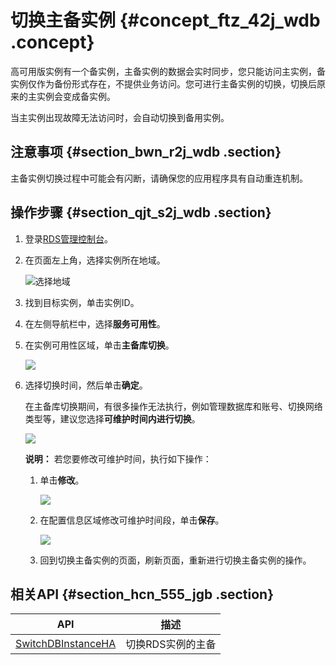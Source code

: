 # 切换主备实例 {#concept_ftz_42j_wdb .concept}

高可用版实例有一个备实例，主备实例的数据会实时同步，您只能访问主实例，备实例仅作为备份形式存在，不提供业务访问。您可进行主备实例的切换，切换后原来的主实例会变成备实例。

当主实例出现故障无法访问时，会自动切换到备用实例。

## 注意事项 {#section_bwn_r2j_wdb .section}

主备实例切换过程中可能会有闪断，请确保您的应用程序具有自动重连机制。

## 操作步骤 {#section_qjt_s2j_wdb .section}

1.  登录[RDS管理控制台](https://rds.console.aliyun.com/)。
2.  在页面左上角，选择实例所在地域。

    ![选择地域](http://static-aliyun-doc.oss-cn-hangzhou.aliyuncs.com/assets/img/7814/154728254836543_zh-CN.png)

3.  找到目标实例，单击实例ID。
4.  在左侧导航栏中，选择**服务可用性**。
5.  在实例可用性区域，单击**主备库切换**。

    ![](http://static-aliyun-doc.oss-cn-hangzhou.aliyuncs.com/assets/img/7885/154728254811172_zh-CN.png)

6.  选择切换时间，然后单击**确定**。

    在主备库切换期间，有很多操作无法执行，例如管理数据库和账号、切换网络类型等，建议您选择**可维护时间内进行切换**。

    ![](http://static-aliyun-doc.oss-cn-hangzhou.aliyuncs.com/assets/img/7885/15472825483021_zh-CN.png)

    **说明：** 若您要修改可维护时间，执行如下操作：

    1.  单击**修改**。

        ![](http://static-aliyun-doc.oss-cn-hangzhou.aliyuncs.com/assets/img/7884/15472825483017_zh-CN.png)

    2.  在配置信息区域修改可维护时间段，单击**保存**。

        ![](http://static-aliyun-doc.oss-cn-hangzhou.aliyuncs.com/assets/img/7884/154728254921079_zh-CN.png)

    3.  回到切换主备实例的页面，刷新页面，重新进行切换主备实例的操作。

## 相关API {#section_hcn_555_jgb .section}

|API|描述|
|---|--|
|[SwitchDBInstanceHA](../cn.zh-CN/API参考/实例管理/SwitchDBInstanceHA.md#)|切换RDS实例的主备|

